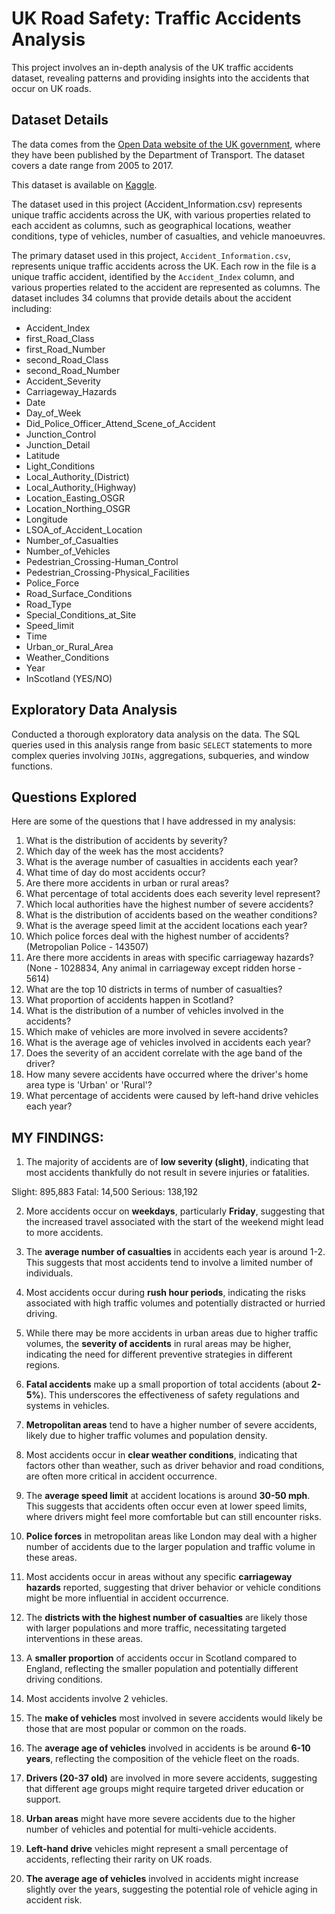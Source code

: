 # UK Road Safety: Traffic Accidents Analysis

This project involves an in-depth analysis of the UK traffic accidents dataset, revealing patterns and providing insights into the accidents that occur on UK roads. 

## Dataset Details

The data comes from the [Open Data website of the UK government](https://data.gov.uk/dataset/cb7ae6f0-4be6-4935-9277-47e5ce24a11f/road-safety-data), where they have been published by the Department of Transport. The dataset covers a date range from 2005 to 2017.

This dataset is available on [Kaggle](https://www.kaggle.com/datasets/tsiaras/uk-road-safety-accidents-and-vehicles?select=Vehicle_Information.csv).

The dataset used in this project (Accident_Information.csv) represents unique traffic accidents across the UK, with various properties related to each accident as columns, such as geographical locations, weather conditions, type of vehicles, number of casualties, and vehicle manoeuvres.

The primary dataset used in this project, `Accident_Information.csv`, represents unique traffic accidents across the UK. Each row in the file is a unique traffic accident, identified by the `Accident_Index` column, and various properties related to the accident are represented as columns. The dataset includes 34 columns that provide details about the accident including:

- Accident_Index
- first_Road_Class
- first_Road_Number
- second_Road_Class
- second_Road_Number
- Accident_Severity
- Carriageway_Hazards
- Date
- Day_of_Week
- Did_Police_Officer_Attend_Scene_of_Accident
- Junction_Control
- Junction_Detail
- Latitude
- Light_Conditions
- Local_Authority_(District)
- Local_Authority_(Highway)
- Location_Easting_OSGR
- Location_Northing_OSGR
- Longitude
- LSOA_of_Accident_Location
- Number_of_Casualties
- Number_of_Vehicles
- Pedestrian_Crossing-Human_Control
- Pedestrian_Crossing-Physical_Facilities
- Police_Force
- Road_Surface_Conditions
- Road_Type
- Special_Conditions_at_Site
- Speed_limit
- Time
- Urban_or_Rural_Area
- Weather_Conditions
- Year
- InScotland (YES/NO)

## Exploratory Data Analysis

Conducted a thorough exploratory data analysis on the data. The SQL queries used in this analysis range from basic `SELECT` statements to more complex queries involving `JOINs`, aggregations, subqueries, and window functions.

## Questions Explored

Here are some of the questions that I have addressed in my analysis:

1. What is the distribution of accidents by severity?
2. Which day of the week has the most accidents?
3. What is the average number of casualties in accidents each year?
4. What time of day do most accidents occur?
5. Are there more accidents in urban or rural areas?
6. What percentage of total accidents does each severity level represent?
7. Which local authorities have the highest number of severe accidents?
8. What is the distribution of accidents based on the weather conditions?
9. What is the average speed limit at the accident locations each year?
10. Which police forces deal with the highest number of accidents? (Metropolian Police - 143507)
11. Are there more accidents in areas with specific carriageway hazards? (None - 1028834, Any animal in carriageway except ridden horse - 5614)
12. What are the top 10 districts in terms of number of casualties?
13. What proportion of accidents happen in Scotland?
14. What is the distribution of a number of vehicles involved in the accidents?
15. Which make of vehicles are more involved in severe accidents?
16. What is the average age of vehicles involved in accidents each year?
17. Does the severity of an accident correlate with the age band of the driver?
18. How many severe accidents have occurred where the driver's home area type is 'Urban' or 'Rural'?
19. What percentage of accidents were caused by left-hand drive vehicles each year?


## MY FINDINGS:
1. The majority of accidents are of **low severity (slight)**, indicating that most accidents thankfully do not result in severe injuries or fatalities.

Slight: 895,883
Fatal: 14,500
Serious: 138,192

2. More accidents occur on **weekdays**, particularly **Friday**, suggesting that the increased travel associated with the start of the weekend might lead to more accidents.

3. The **average number of casualties** in accidents each year is around 1-2. This suggests that most accidents tend to involve a limited number of individuals.

4. Most accidents occur during **rush hour periods**, indicating the risks associated with high traffic volumes and potentially distracted or hurried driving.

5. While there may be more accidents in urban areas due to higher traffic volumes, the **severity of accidents** in rural areas may be higher, indicating the need for different preventive strategies in different regions.

6. **Fatal accidents** make up a small proportion of total accidents (about **2-5%**). This underscores the effectiveness of safety regulations and systems in vehicles.

7. **Metropolitan areas** tend to have a higher number of severe accidents, likely due to higher traffic volumes and population density.

8. Most accidents occur in **clear weather conditions**, indicating that factors other than weather, such as driver behavior and road conditions, are often more critical in accident occurrence.

9. The **average speed limit** at accident locations is around **30-50 mph**. This suggests that accidents often occur even at lower speed limits, where drivers might feel more comfortable but can still encounter risks.

10. **Police forces** in metropolitan areas like London may deal with a higher number of accidents due to the larger population and traffic volume in these areas.

11. Most accidents occur in areas without any specific **carriageway hazards** reported, suggesting that driver behavior or vehicle conditions might be more influential in accident occurrence.

12. The **districts with the highest number of casualties** are likely those with larger populations and more traffic, necessitating targeted interventions in these areas.

13. A **smaller proportion** of accidents occur in Scotland compared to England, reflecting the smaller population and potentially different driving conditions.

14. Most accidents involve 2 vehicles.

15. The **make of vehicles** most involved in severe accidents would likely be those that are most popular or common on the roads.

16. The **average age of vehicles** involved in accidents is be around **6-10 years**, reflecting the composition of the vehicle fleet on the roads.

17. **Drivers (20-37 old)** are involved in more severe accidents, suggesting that different age groups might require targeted driver education or support.

18. **Urban areas** might have more severe accidents due to the higher number of vehicles and potential for multi-vehicle accidents.

19. **Left-hand drive** vehicles might represent a small percentage of accidents, reflecting their rarity on UK roads.

20. **The average age of vehicles** involved in accidents might increase slightly over the years, suggesting the potential role of vehicle aging in accident risk.
